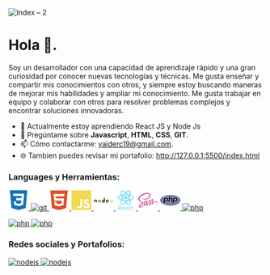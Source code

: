 <p align="center">
  
  ![Index – 2](https://user-images.githubusercontent.com/55888825/197339132-74c2e78e-f7ce-45ff-a44d-c1c1467f906f.png)

  
</p>


# Hola 👋.

Soy un desarrollador con una capacidad de aprendizaje rápido y una gran curiosidad por conocer nuevas tecnologías y técnicas. Me gusta enseñar y compartir mis conocimientos con otros, y siempre estoy buscando maneras de mejorar mis habilidades y ampliar mi conocimiento. Me gusta trabajar en equipo y colaborar con otros para resolver problemas complejos y encontrar soluciones innovadoras.


- 🌱 Actualmente estoy aprendiendo React JS y Node Js
- 💬 Pregúntame sobre **Javascript**, **HTML**, **CSS**, **GIT**.
- 📫 Cómo contactarme: yaiderc19@gmail.com.
- 🌐 Tambien puedes revisar mi portafolio: http://127.0.0.1:5500/index.html


<h3 align="left">Languages y Herramientas:</h3>
 <a href="#" target="_blank"> 
  <img src="https://github.com/devicons/devicon/blob/master/icons/css3/css3-plain.svg" alt="css3" width="40" height="40"/> 
</a> 
<a href="#" target="_blank"> 
  <img src="https://www.vectorlogo.zone/logos/git-scm/git-scm-icon.svg" alt="git" width="40" height="40"/> 
</a> 
<a href="#" target="_blank"> 
  <img src="https://github.com/devicons/devicon/blob/master/icons/html5/html5-plain.svg" alt="html5" width="40" height="40"/> 
</a>      
<a href="#" target="_blank"> 
  <img src="https://github.com/devicons/devicon/blob/master/icons/javascript/javascript-plain.svg" alt="javascript" width="40" height="40"/> 
</a> 
<a href="#" target="_blank"> <img src="https://github.com/devicons/devicon/blob/master/icons/nodejs/nodejs-original-wordmark.svg" alt="nodejs" width="40" height="40"/> </a>         
<a href="#" target="_blank"> 
  <img src="https://github.com/devicons/devicon/blob/master/icons/react/react-original-wordmark.svg" alt="react" width="40" height="40"/>
</a>                       
<a href="#" target="_blank"> <img src="https://github.com/devicons/devicon/blob/master/icons/sass/sass-original.svg" alt="sass" width="40" height="40"/> </a>
<a href="#" target="_blank"> <img src="https://github.com/devicons/devicon/blob/master/icons/php/php-original.svg" alt="php" width="40" height="40"/> </a> 
<a href="#" target="_blank"> <img src="https://cdn-www.infobip.com/wp-content/uploads/2020/10/14135942/oracle-logo-360x200.png"
 alt="php" width="40" height="40"/> </a> 
  
  <a href="#" target="_blank"> <img src="https://cdn-icons-png.flaticon.com/512/528/528260.png" alt="php" width="40" height="40"/> </a> 
  <a href="#" target="_blank"> <img src="https://upload.wikimedia.org/wikipedia/commons/thumb/b/b2/Bootstrap_logo.svg/602px-Bootstrap_logo.svg.png" alt="php" width="40" height="40"/> </a> 
</p>
<h3 align="left">Redes sociales y Portafolios:</h3>
 <a href="https://www.linkedin.com/in/yaidercc/" target="_blank"> <img src="https://cdn-icons-png.flaticon.com/512/174/174857.png" alt="nodejs" width="40" height="40"/> </a>  
 <a href="https://dribbble.com/YaiderCc" target="_blank"> <img src="https://seeklogo.com/images/D/dribbble-logo-143FF96D65-seeklogo.com.png" alt="nodejs" width="40" height="40"/> </a>  

